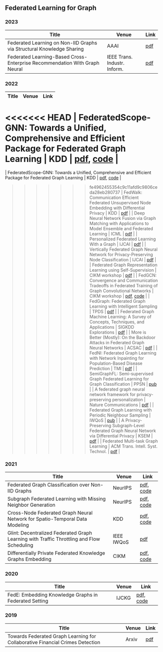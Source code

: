 ## Federated Learning for Graph

### 2023

| Title                                                        | Venue                        | Link                                                         |
| ------------------------------------------------------------ | ---------------------------- | ------------------------------------------------------------ |
| Federated Learning on Non-IID Graphs via Structural Knowledge Sharing | AAAI                         | [pdf](https://arxiv.org/pdf/2211.13009.pdf)                  |
| Federated Learning-Based Cross-Enterprise Recommendation With Graph Neural | IEEE Trans. Industr. Inform. | [pdf](https://ieeexplore.ieee.org/stamp/stamp.jsp?tp=&arnumber=9873989&tag=1) |

### 2022

| Title                                                        | Venue                             | Link                                                         |
| ------------------------------------------------------------ | --------------------------------- | ------------------------------------------------------------ |
<<<<<<< HEAD
| FederatedScope-GNN: Towards a Unified, Comprehensive and Efficient Package for Federated Graph Learning | KDD                               | [pdf](https://dl.acm.org/doi/abs/10.1145/3534678.3539112), [code](https://github.com/alibaba/FederatedScope/tree/master/medscale/gfl) |
=======
| FederatedScope-GNN: Towards a Unified, Comprehensive and Efficient Package for Federated Graph Learning | KDD                               | [pdf](https://dl.acm.org/doi/abs/10.1145/3534678.3539112), [code](https://github.com/alibaba/FederatedScope/tree/master/federatedscope/gfl) |
>>>>>>> fe4962455354c9c11afd9c9806ceda28eb280737
| FedWalk: Communication Efficient Federated Unsupervised Node Embedding with Differential Privacy | KDD                               | [pdf](https://arxiv.org/pdf/2205.15896v2.pdf)                |
| Deep Neural Network Fusion via Graph Matching with Applications to Model Ensemble and Federated Learning | ICML                              | [pdf](https://proceedings.mlr.press/v162/liu22k/liu22k.pdf)  |
| Personalized Federated Learning With a Graph                 | IJCAI                             | [pdf](https://www.ijcai.org/proceedings/2022/0357.pdf)       |
| Vertically Federated Graph Neural Network for Privacy-Preserving Node Classification | IJCAI                             | [pdf](https://www.ijcai.org/proceedings/2022/0272.pdf)       |
| Federated Graph Representation Learning using Self-Supervision | CIKM workshop                     | [pdf](https://arxiv.org/pdf/2210.15120.pdf)                  |
| FedGCN: Convergence and Communication Tradeoffs in Federated Training of Graph Convolutional Networks | CIKM workshop                     | [pdf](https://arxiv.org/abs/2201.12433),  [code](https://github.com/yh-yao/FedGCN) |
| FedGraph: Federated Graph Learning with Intelligent Sampling | TPDS                              | [pdf](https://arxiv.org/pdf/2111.01370.pdf)                  |
| Federated Graph Machine Learning: A Survey of Concepts, Techniques, and Applications | SIGKDD Explorations               | [pdf](https://arxiv.org/pdf/2207.11812.pdf)                  |
| More is Better (Mostly): On the Backdoor Attacks in Federated Graph Neural Networks | ACSAC                             | [pdf](https://dl.acm.org/doi/pdf/10.1145/3564625.3567999)    |
| FedNI: Federated Graph Learning with Network Inpainting for Population-Based Disease Prediction | TMI                               | [pdf](https://arxiv.org/pdf/2112.10166.pdf)                  |
| SemiGraphFL: Semi-supervised Graph Federated Learning for Graph Classification | PPSN                              | [pub](https://doi.org/10.1007/978-3-031-14714-2_33)          |
| A federated graph neural network framework for privacy-preserving personalization | Nature Communications             | [pdf](https://www.nature.com/articles/s41467-022-30714-9.pdf) |
| Federated Graph Learning with Periodic Neighbour Sampling    | IWQoS                             | [pub](https://ieeexplore.ieee.org/Xplore/errorpage.jsp?url=http%3A%2F%2Fieeexplore.ieee.org%2Fstamp%2Fstamp.jsp%3Ftp%3D%26arnumber%3D9812908) |
| A Privacy-Preserving Subgraph-Level Federated Graph Neural Network via Differential Privacy | KSEM                              | [pdf](https://arxiv.org/pdf/2206.03492.pdf)                  |
| Federated Multi-task Graph Learning                          | ACM Trans. Intell. Syst. Technol. | [pdf](https://dl.acm.org/doi/pdf/10.1145/3527622)            |

### 2021

| Title                                                        | Venue      | Link                                                         |
| ------------------------------------------------------------ | ---------- | ------------------------------------------------------------ |
| Federated Graph Classification over Non-IID Graphs           | NeurIPS    | [pdf](https://proceedings.neurips.cc//paper/2021/file/9c6947bd95ae487c81d4e19d3ed8cd6f-Paper.pdf), [code](https://github.com/Oxfordblue7/GCFL) |
| Subgraph Federated Learning with Missing Neighbor Generation | NeurIPS    | [pdf](http://proceedings.neurips.cc/paper/2021/file/34adeb8e3242824038aa65460a47c29e-Paper.pdf), [code](https://github.com/zkhku/fedsage) |
| Cross-Node Federated Graph Neural Network for Spatio-Temporal Data Modeling | KDD        | [pdf](https://arxiv.org/pdf/2106.05223v1.pdf), [code](https://github.com/mengcz13/KDD2021_CNFGNN) |
| Glint: Decentralized Federated Graph Learning with Traffic Throttling and Flow Scheduling | IEEE IWQoS | [pdf](https://ieeexplore.ieee.org/abstract/document/9521331) |
| Differentially Private Federated Knowledge Graphs Embedding  | CIKM       | [pdf](https://arxiv.org/pdf/2105.07615v2.pdf), [code](https://github.com/HKUST-KnowComp/FKGE) |

### 2020

| Title                                                 | Venue | Link                                                         |
| ----------------------------------------------------- | ----- | ------------------------------------------------------------ |
| FedE: Embedding Knowledge Graphs in Federated Setting | IJCKG | [pdf](https://dl.acm.org/doi/fullHtml/10.1145/3502223.3502233), [code](https://github.com/zjukg/FedE) |

### 2019

| Title                                                        | Venue | Link                                          |
| ------------------------------------------------------------ | ----- | --------------------------------------------- |
| Towards Federated Graph Learning for Collaborative Financial Crimes Detection | Arxiv | [pdf](https://arxiv.org/pdf/1909.12946v2.pdf) |
